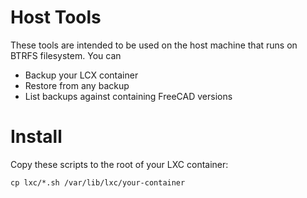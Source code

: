 # Host Tools

These tools are intended to be used on the host machine that runs on BTRFS filesystem. You can 

* Backup your LCX container
* Restore from any backup
* List backups against containing FreeCAD versions

# Install 

Copy these scripts to the root of your LXC container:

```
cp lxc/*.sh /var/lib/lxc/your-container
```


